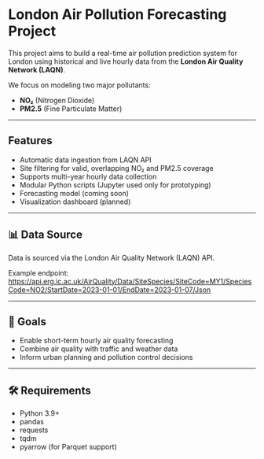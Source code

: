 # London Air Pollution Forecasting Project

This project aims to build a real-time air pollution prediction system for London using historical and live hourly data from the **London Air Quality Network (LAQN)**.

We focus on modeling two major pollutants:
- **NO₂** (Nitrogen Dioxide)
- **PM2.5** (Fine Particulate Matter)

---

##  Features

-  Automatic data ingestion from LAQN API
-  Site filtering for valid, overlapping NO₂ and PM2.5 coverage
-  Supports multi-year hourly data collection
-  Modular Python scripts (Jupyter used only for prototyping)
-  Forecasting model (coming soon)
-  Visualization dashboard (planned)



---

## 📊 Data Source

Data is sourced via the London Air Quality Network (LAQN) API.

Example endpoint:
https://api.erg.ic.ac.uk/AirQuality/Data/SiteSpecies/SiteCode=MY1/SpeciesCode=NO2/StartDate=2023-01-01/EndDate=2023-01-07/Json


---

## 📌 Goals

- Enable short-term hourly air quality forecasting
- Combine air quality with traffic and weather data
- Inform urban planning and pollution control decisions

---

## 🛠 Requirements

- Python 3.9+
- pandas
- requests
- tqdm
- pyarrow (for Parquet support)
